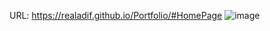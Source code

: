 URL:  https://realadif.github.io/Portfolio/#HomePage
![image](https://user-images.githubusercontent.com/90451018/193603722-6b034947-3d5a-4f19-a00e-e73d53293cf6.png)
